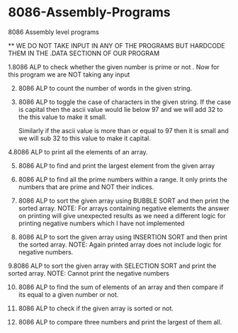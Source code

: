 # 8086-Assembly-Programs
8086 Assembly level programs 

** WE DO NOT TAKE INPUT IN ANY OF THE PROGRAMS BUT HARDCODE THEM IN THE .DATA SECTIONN OF OUR PROGRAM

1.8086 ALP to check whether the given number is prime or not .
      Now for this program we are NOT taking any input  

2. 8086 ALP to count the number of words in the given string.
3. 8086 ALP to toggle the case of characters in the given string. 
      If the case is capital then the ascii value would lie below 97 and we will add 32 to the this value 
      to make it small.
      
      Similarly if the ascii value is more than or equal to 97 then it is small and we will sub 32 to this value
      to make it capital. 
      
4.8086 ALP to print all the elements of an array.

5. 8086 ALP  to find and print the largest element from the given array 

6. 8086 ALP  to find all the prime numbers within a range. It only prints the numbers that are prime and NOT their 
      indices.

7. 8086 ALP to sort the given array  using BUBBLE SORT and then print the sorted array. 
            NOTE: For arrays containing negative elements the answer on printing will give unexpected results as we need a different logic
            for printing negative numbers which I have not implemented 

8. 8086 ALP to sort the given array using INSERTION SORT  and then print the sorted array.
            NOTE: Again printed array does not include logic for negative numbers. 
            
9.8086 ALP to sort the given array with SELECTION SORT and print the sorted array.
      NOTE: Cannot print the negative numbers

10. 8086 ALP to find the sum of elements of an array and then compare if its equal to a given 
    number or not. 
    
11. 8086 ALP to check if the given array is sorted or not.     
12. 8086 ALP to compare three numbers and print the largest of them all.
